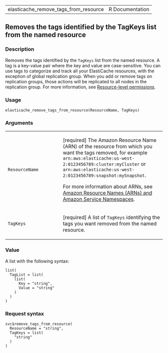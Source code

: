 <table style="width: 100%;">
<tbody>
<tr class="odd">
<td>elasticache_remove_tags_from_resource</td>
<td style="text-align: right;">R Documentation</td>
</tr>
</tbody>
</table>

## Removes the tags identified by the TagKeys list from the named resource

### Description

Removes the tags identified by the `TagKeys` list from the named
resource. A tag is a key-value pair where the key and value are
case-sensitive. You can use tags to categorize and track all your
ElastiCache resources, with the exception of global replication group.
When you add or remove tags on replication groups, those actions will be
replicated to all nodes in the replication group. For more information,
see [Resource-level
permissions](https://docs.aws.amazon.com/AmazonElastiCache/latest/red-ug/IAM.ResourceLevelPermissions.html).

### Usage

    elasticache_remove_tags_from_resource(ResourceName, TagKeys)

### Arguments

<table>
<colgroup>
<col style="width: 35%" />
<col style="width: 65%" />
</colgroup>
<tbody>
<tr class="odd">
<td><code
id="elasticache_remove_tags_from_resource_:_ResourceName">ResourceName</code></td>
<td><p>[required] The Amazon Resource Name (ARN) of the resource from
which you want the tags removed, for example
<code>arn:aws:elasticache:us-west-2:0123456789:cluster:myCluster</code>
or
<code>arn:aws:elasticache:us-west-2:0123456789:snapshot:mySnapshot</code>.</p>
<p>For more information about ARNs, see <a
href="https://docs.aws.amazon.com/IAM/latest/UserGuide/reference-arns.html">Amazon
Resource Names (ARNs) and Amazon Service Namespaces</a>.</p></td>
</tr>
<tr class="even">
<td><code
id="elasticache_remove_tags_from_resource_:_TagKeys">TagKeys</code></td>
<td><p>[required] A list of <code>TagKeys</code> identifying the tags
you want removed from the named resource.</p></td>
</tr>
</tbody>
</table>

### Value

A list with the following syntax:

    list(
      TagList = list(
        list(
          Key = "string",
          Value = "string"
        )
      )
    )

### Request syntax

    svc$remove_tags_from_resource(
      ResourceName = "string",
      TagKeys = list(
        "string"
      )
    )
